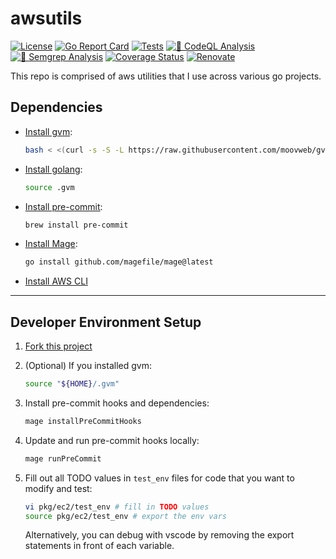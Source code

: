 # awsutils

[![License](https://img.shields.io/github/license/l50/awsutils?label=License&style=flat&color=blue&logo=github)](https://github.com/l50/awsutils/blob/main/LICENSE)
[![Go Report Card](https://goreportcard.com/badge/github.com/l50/awsutils)](https://goreportcard.com/report/github.com/l50/awsutils)
[![Tests](https://github.com/l50/awsutils/actions/workflows/tests.yaml/badge.svg)](https://github.com/l50/awsutils/actions/workflows/tests.yaml)
[![🚨 CodeQL Analysis](https://github.com/l50/awsutils/actions/workflows/codeql-analysis.yaml/badge.svg)](https://github.com/l50/awsutils/actions/workflows/codeql-analysis.yaml)
[![🚨 Semgrep Analysis](https://github.com/l50/awsutils/actions/workflows/semgrep.yaml/badge.svg)](https://github.com/l50/awsutils/actions/workflows/semgrep.yaml)
[![Coverage Status](https://coveralls.io/repos/github/l50/awsutils/badge.svg?branch=main)](https://coveralls.io/github/l50/awsutils?branch=main)
[![Renovate](https://github.com/l50/awsutils/actions/workflows/renovate.yaml/badge.svg)](https://github.com/l50/awsutils/actions/workflows/renovate.yaml)

This repo is comprised of aws utilities that I use across various go projects.

## Dependencies

- [Install gvm](https://github.com/moovweb/gvm):

  ```bash
  bash < <(curl -s -S -L https://raw.githubusercontent.com/moovweb/gvm/master/binscripts/gvm-installer)
  ```

- [Install golang](https://go.dev/):

  ```bash
  source .gvm
  ```

- [Install pre-commit](https://pre-commit.com/):

  ```bash
  brew install pre-commit
  ```

- [Install Mage](https://magefile.org/):

  ```bash
  go install github.com/magefile/mage@latest
  ```

- [Install AWS CLI](https://aws.amazon.com/cli/)

---

## Developer Environment Setup

1. [Fork this project](https://docs.github.com/en/get-started/quickstart/fork-a-repo)

1. (Optional) If you installed gvm:

   ```bash
   source "${HOME}/.gvm"
   ```

1. Install pre-commit hooks and dependencies:

   ```bash
   mage installPreCommitHooks
   ```

1. Update and run pre-commit hooks locally:

   ```bash
   mage runPreCommit
   ```

1. Fill out all TODO values in `test_env` files
   for code that you want to modify and test:

   ```bash
   vi pkg/ec2/test_env # fill in TODO values
   source pkg/ec2/test_env # export the env vars
   ```

   Alternatively, you can debug with vscode by
   removing the export statements in front of each
   variable.
